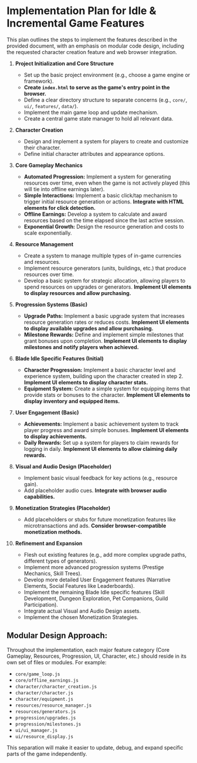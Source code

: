# Implementation Plan for Idle & Incremental Game Features

This plan outlines the steps to implement the features described in the provided document, with an emphasis on modular code design, including the requested character creation feature and web browser integration.

1.  **Project Initialization and Core Structure**
    *   Set up the basic project environment (e.g., choose a game engine or framework).
    *   **Create `index.html` to serve as the game's entry point in the browser.**
    *   Define a clear directory structure to separate concerns (e.g., `core/`, `ui/`, `features/`, `data/`).
    *   Implement the main game loop and update mechanism.
    *   Create a central game state manager to hold all relevant data.

2.  **Character Creation**
    *   Design and implement a system for players to create and customize their character.
    *   Define initial character attributes and appearance options.

3.  **Core Gameplay Mechanics**
    *   **Automated Progression:** Implement a system for generating resources over time, even when the game is not actively played (this will tie into offline earnings later).
    *   **Simple Interactions:** Implement a basic click/tap mechanism to trigger initial resource generation or actions. **Integrate with HTML elements for click detection.**
    *   **Offline Earnings:** Develop a system to calculate and award resources based on the time elapsed since the last active session.
    *   **Exponential Growth:** Design the resource generation and costs to scale exponentially.

4.  **Resource Management**
    *   Create a system to manage multiple types of in-game currencies and resources.
    *   Implement resource generators (units, buildings, etc.) that produce resources over time.
    *   Develop a basic system for strategic allocation, allowing players to spend resources on upgrades or generators. **Implement UI elements to display resources and allow purchasing.**

5.  **Progression Systems (Basic)**
    *   **Upgrade Paths:** Implement a basic upgrade system that increases resource generation rates or reduces costs. **Implement UI elements to display available upgrades and allow purchasing.**
    *   **Milestone Rewards:** Define and implement simple milestones that grant bonuses upon completion. **Implement UI elements to display milestones and notify players when achieved.**

6.  **Blade Idle Specific Features (Initial)**
    *   **Character Progression:** Implement a basic character level and experience system, building upon the character created in step 2. **Implement UI elements to display character stats.**
    *   **Equipment System:** Create a simple system for equipping items that provide stats or bonuses to the character. **Implement UI elements to display inventory and equipped items.**
7.  **User Engagement (Basic)**
    *   **Achievements:** Implement a basic achievement system to track player progress and award simple bonuses. **Implement UI elements to display achievements.**
    *   **Daily Rewards:** Set up a system for players to claim rewards for logging in daily. **Implement UI elements to allow claiming daily rewards.**

8.  **Visual and Audio Design (Placeholder)**
    *   Implement basic visual feedback for key actions (e.g., resource gain).
    *   Add placeholder audio cues. **Integrate with browser audio capabilities.**

9.  **Monetization Strategies (Placeholder)**
    *   Add placeholders or stubs for future monetization features like microtransactions and ads. **Consider browser-compatible monetization methods.**

10. **Refinement and Expansion**
    *   Flesh out existing features (e.g., add more complex upgrade paths, different types of generators).
    *   Implement more advanced progression systems (Prestige Mechanics, Skill Trees).
    *   Develop more detailed User Engagement features (Narrative Elements, Social Features like Leaderboards).
    *   Implement the remaining Blade Idle specific features (Skill Development, Dungeon Exploration, Pet Companions, Guild Participation).
    *   Integrate actual Visual and Audio Design assets.
    *   Implement the chosen Monetization Strategies.

## Modular Design Approach:

Throughout the implementation, each major feature category (Core Gameplay, Resources, Progression, UI, Character, etc.) should reside in its own set of files or modules. For example:

*   `core/game_loop.js`
*   `core/offline_earnings.js`
*   `character/character_creation.js`
*   `character/character.js`
*   `character/equipment.js`
*   `resources/resource_manager.js`
*   `resources/generators.js`
*   `progression/upgrades.js`
*   `progression/milestones.js`
*   `ui/ui_manager.js`
*   `ui/resource_display.js`

This separation will make it easier to update, debug, and expand specific parts of the game independently.